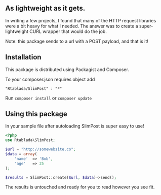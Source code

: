 ## As lightweight as it gets.

In writing a few projects, I found that many of the HTTP request libraries were a bit heavy for what I needed.
The answer was to create a super-lightweight CURL wrapper that would do the job.

Note: this package sends to a url with a POST payload, and that is it!

## Installation

This package is distributed using Packagist and Composer.

To your composer.json requires object add

`"Rtablada/SlimPost" : "*"`

Run `composer install` or `composer update`

## Using this package

In your sample file after autoloading SlimPost is super easy to use!

```php
<?php
use Rtablada\SlimPost;

$url = "http://somewebsite.co";
$data = array(
	'name'	=> 'Bob',
	'age'	=> 25
);

$results = SlimPost::create($url, $data)->send();
```
The results is untouched and ready for you to read however you see fit.